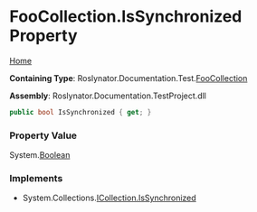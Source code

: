 <a name="_top"></a>

# FooCollection\.IsSynchronized Property

[Home](../../../../../README.md#_top)

**Containing Type**: Roslynator\.Documentation\.Test\.[FooCollection](../README.md#_top)

**Assembly**: Roslynator\.Documentation\.TestProject\.dll

```csharp
public bool IsSynchronized { get; }
```

### Property Value

System\.[Boolean](https://docs.microsoft.com/en-us/dotnet/api/system.boolean)

### Implements

* System\.Collections\.[ICollection.IsSynchronized](https://docs.microsoft.com/en-us/dotnet/api/system.collections.icollection.issynchronized)
